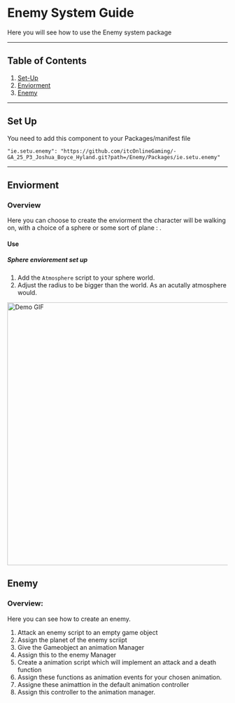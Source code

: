 # Enemy System Guide

Here you will see how to use the Enemy system package

---

## Table of Contents
1. [Set-Up](#set-up)
2. [Enviorment](#enviorement)
3. [Enemy](#enemy)


---

## Set Up
You need to add this component to your Packages/manifest file

    "ie.setu.enemy": "https://github.com/itcOnlineGaming/-GA_25_P3_Joshua_Boyce_Hyland.git?path=/Enemy/Packages/ie.setu.enemy"

---

## Enviorment

### Overview

Here you can choose to create the enviorment the character will be walking on, with a choice of a sphere or some sort of plane : .

#### Use

##### Sphere enviorement set up

1. Add the `Atmosphere` script to your sphere world.
2. Adjust the radius to be bigger than the world. As an acutally atmosphere would. <br>
<img src="gifs/atmosphere.gif" width="600" alt="Demo GIF"/>



## Enemy

### Overview:

Here you can see how to create an enemy.

1. Attack an enemy script to an empty game object
2. Assign the planet of the enemy scriipt
3. Give the Gameobject an animation Manager 
4. Assign this to the enemy Manager
5. Create a animation script which will implement an attack and a death function 
6. Assign these functions as animation events for your chosen animation.
7. Assigne these animattion in the default animation controller
8. Assign this controller to the animation manager.

